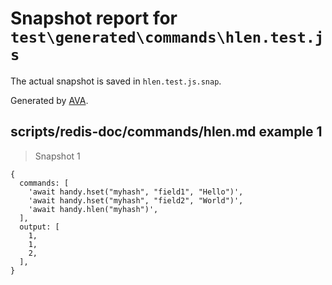 # Snapshot report for `test\generated\commands\hlen.test.js`

The actual snapshot is saved in `hlen.test.js.snap`.

Generated by [AVA](https://ava.li).

## scripts/redis-doc/commands/hlen.md example 1

> Snapshot 1

    {
      commands: [
        'await handy.hset("myhash", "field1", "Hello")',
        'await handy.hset("myhash", "field2", "World")',
        'await handy.hlen("myhash")',
      ],
      output: [
        1,
        1,
        2,
      ],
    }
